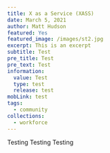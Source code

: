 ```yaml
---
title: X as a Service (XASS)
date: March 5, 2021
author: Matt Hudson
featured: Yes
featured_image: /images/st2.jpg
excerpt: This is an excerpt
subtitle: Test
pre_title: Test
pre_text: Test
information:
  value: Test
  type: test
  release: test
mobLink: test
tags:
  - community
collections:
  - workforce
---
```

Testing Testing Testing